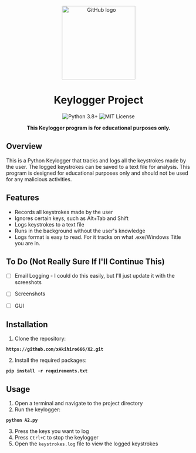 <p align="center">
  <img src="https://cdn-icons-png.flaticon.com/512/25/25231.png" width="200" height="200" alt="GitHub logo">
</p>

<h1 align="center">Keylogger Project</h1>

<p align="center">
  <img src="https://img.shields.io/badge/Python-3.8%2B-blue.svg" alt="Python 3.8+">
  <img src="https://img.shields.io/badge/License-MIT-yellow.svg" alt="MIT License">
</p>

<p align="center">
  <b>This Keylogger program is for educational purposes only.</b>
</p>

## Overview

This is a Python Keylogger that tracks and logs all the keystrokes made by the user. The logged keystrokes can be saved to a text file for analysis. This program is designed for educational purposes only and should not be used for any malicious activities.

## Features

- Records all keystrokes made by the user
- Ignores certain keys, such as Alt+Tab and Shift
- Logs keystrokes to a text file
- Runs in the background without the user's knowledge
- Logs format is easy to read. For it tracks on what .exe/Windows Title you are in.

## To Do (Not Really Sure If I'll Continue This)
- [ ] Email Logging - I could do this easily, but I'll just update it with the screeshots
- [ ] Screenshots
- [ ] GUI



## Installation

1. Clone the repository:

 **```https://github.com/xAkihiro666/X2.git```**

2. Install the required packages:

 **```pip install -r requirements.txt```**


## Usage

1. Open a terminal and navigate to the project directory
2. Run the keylogger:

 **```python A2.py```**

3. Press the keys you want to log
4. Press `Ctrl+C` to stop the keylogger
5. Open the `keystrokes.log` file to view the logged keystrokes

